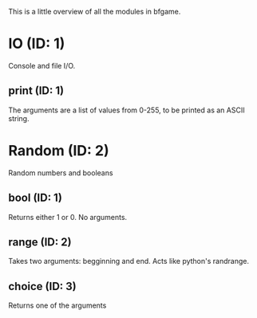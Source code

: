 This is a little overview of all the modules in bfgame.

# IO (ID: 1)
Console and file I/O.

## print (ID: 1)
The arguments are a list of values from 0-255, to be printed as an ASCII string.

# Random (ID: 2)
Random numbers and booleans

## bool (ID: 1)
Returns either 1 or 0. No arguments.

## range (ID: 2)
Takes two arguments: begginning and end. Acts like python's randrange.

## choice (ID: 3)
Returns one of the arguments

